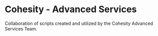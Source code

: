 # Cohesity - Advanced Services

Collaboration of scripts created and utilized by the Cohesity Advanced Services Team.
